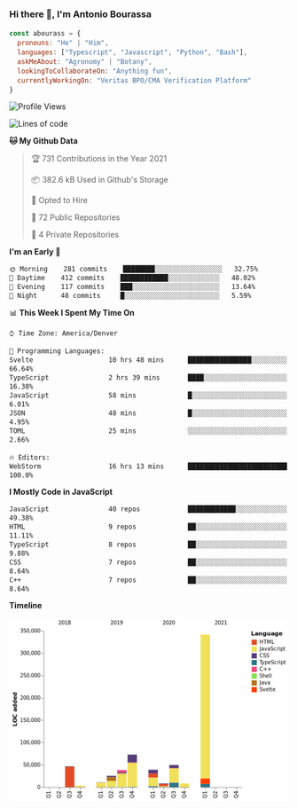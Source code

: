 ### Hi there 👋, I'm Antonio Bourassa

```javascript
const abourass = {
  pronouns: "He" | "Him",
  languages: ["Typescript", "Javascript", "Python", "Bash"],
  askMeAbout: "Agronomy" | "Botany",
  lookingToCollaborateOn: "Anything fun",
  currentlyWorkingOn: "Veritas BPO/CMA Verification Platform"
}
```

<!--START_SECTION:waka-->
![Profile Views](http://img.shields.io/badge/Profile%20Views-0-blue)

![Lines of code](https://img.shields.io/badge/From%20Hello%20World%20I%27ve%20Written-644582%20lines%20of%20code-blue)

**🐱 My Github Data** 

> 🏆 731 Contributions in the Year 2021
 > 
> 📦 382.6 kB Used in Github's Storage 
 > 
> 💼 Opted to Hire
 > 
> 📜 72 Public Repositories 
 > 
> 🔑 4 Private Repositories  
 > 
**I'm an Early 🐤** 

```text
🌞 Morning    281 commits    ████████░░░░░░░░░░░░░░░░░   32.75% 
🌆 Daytime    412 commits    ████████████░░░░░░░░░░░░░   48.02% 
🌃 Evening    117 commits    ███░░░░░░░░░░░░░░░░░░░░░░   13.64% 
🌙 Night      48 commits     █░░░░░░░░░░░░░░░░░░░░░░░░   5.59%

```


📊 **This Week I Spent My Time On** 

```text
⌚︎ Time Zone: America/Denver

💬 Programming Languages: 
Svelte                   10 hrs 48 mins      ████████████████░░░░░░░░░   66.64% 
TypeScript               2 hrs 39 mins       ████░░░░░░░░░░░░░░░░░░░░░   16.38% 
JavaScript               58 mins             █░░░░░░░░░░░░░░░░░░░░░░░░   6.01% 
JSON                     48 mins             █░░░░░░░░░░░░░░░░░░░░░░░░   4.95% 
TOML                     25 mins             ░░░░░░░░░░░░░░░░░░░░░░░░░   2.66%

🔥 Editors: 
WebStorm                 16 hrs 13 mins      █████████████████████████   100.0%

```

**I Mostly Code in JavaScript** 

```text
JavaScript               40 repos            ████████████░░░░░░░░░░░░░   49.38% 
HTML                     9 repos             ██░░░░░░░░░░░░░░░░░░░░░░░   11.11% 
TypeScript               8 repos             ██░░░░░░░░░░░░░░░░░░░░░░░   9.88% 
CSS                      7 repos             ██░░░░░░░░░░░░░░░░░░░░░░░   8.64% 
C++                      7 repos             ██░░░░░░░░░░░░░░░░░░░░░░░   8.64%

```


**Timeline**

![Chart not found](https://raw.githubusercontent.com/Abourass/Abourass/master/charts/bar_graph.png) 


<!--END_SECTION:waka-->

<!--
**Abourass/Abourass** is a ✨ _special_ ✨ repository because its `README.md` (this file) appears on your GitHub profile.

Here are some ideas to get you started:

- 🔭 I’m currently working on ...
- 🌱 I’m currently learning ...
- 👯 I’m looking to collaborate on ...
- 🤔 I’m looking for help with ...
- 💬 Ask me about ...
- 📫 How to reach me: ...
- 😄 Pronouns: ...
- ⚡ Fun fact: ...
-->
